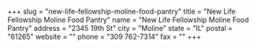 +++
slug = "new-life-fellowship-moline-food-pantry"
title = "New Life Fellowship Moline Food Pantry"
name = "New Life Fellowship Moline Food Pantry"
address = "2345 19th St"
city = "Moline"
state = "IL"
postal = "61265"
website = ""
phone = "309 762-7314"
fax = ""
+++
